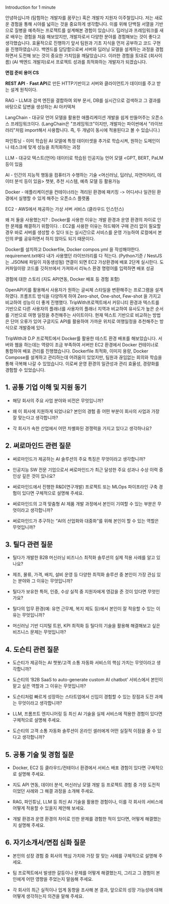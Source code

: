 
Introduction for 1 minute

안녕하십니까 (탐험하는 개발자를 꿈꾸는) 혹은 개발자 지원자 이주철입니다. 
저는 새로운 경험을 통해 시야를 넓히는 것을 중요하게 생각합니다. 이를 위해 단백질 서열을 기반으로 질병을 예측하는 프로젝트를 설계해본 경험이 있습니다. 딥러닝과 프레임워크를 새로 배우는 경험을 처음 해보았지만, 개발자로서 다양한 분야를 경험해보는 것이 좋다고 생각했습니다. 효율적으로 진행하기 앞서 팀원과 기초 지식을 먼저 공부하고 코드 구현을 진행하였습니다. 백엔드를 담당함으로써 서버와 딥러닝 모델을 설계하는 과정을 경험하면서 도전해 보는 것이 중요한 가치임을 깨달았습니다. 
이러한 경험을 토대로 (회사이름) (AI 백엔드 개발자)로서 프로젝트 성과를 최적화하는 개발자가 되겠습니다.


**면접 준비 용어 CS**

**REST API** - **Fast API**로 만든 HTTP기반이고 서버와 클라이언트가 데이터를 주고 받는 설계 원칙이다. 

RAG - LLM과 검색 엔진을 결합하여 외부 문서, DB를 실시간으로 검색하고 그 결과를 바탕으로 답변을 생성하는 AI 아키텍쳐

LangChain - 대규모 언어 모델을 활용한 애플리케이션 개발을 쉽게 만들어주는 오픈소스 프레임워크이다. (LangChain은 "프레임워크"이지만, 개발자는 파이썬에서 "라이브러리"처럼 import해서 사용합니다. 즉, 두 개념이 동시에 적용된다고 볼 수 있습니다.)

파인튜닝 - 이미 학습된 AI 모델에 특정 데이터셋을 추가로 학습시켜, 원하는 도메인이나 테스크에 맞게 성능을 최적화하는 과정

LLM - 대규모 텍스트(언어) 데이터로 학습된 인공지능 언어 모델 <GPT, BERT, PaLM 등이 있음

AI - 인간의 지능적 행동을 컴퓨터가 수행하는 기술 <머신러닝, 딥러닝, 자연어처리, 데이터 분석 등이 있음> 챗봇, 추천 시스템, 예측 모델 등 활용가능

Docker - 애플리케이션을 컨테이너라는 격리된 환경에 패키징 -> 어디서나 일관된 환경에서 실행할 수 있게 해주는 오픈소스 플랫폼

EC2 - AWS에서 제공하는 가상 서버 서비스 (클라우드 인스턴스)

왜 저 둘을 사용했는지?
: Docker를 사용한 이유는 개발 환경과 운영 환경의 차이로 인한 문제를 해결하기 위함이다. 
: EC2를 사용한 이유는 하드웨어 구매 관리 없이 필요할 경우 바로 서버를 생성할 수 있다 또는 실시간으로 서비스를 운영 가능하여 로컬에서 본인의 IP를 공유하면서 하지 않아도 되기 때문이다.

Docker를 설치하고 Dockerfile, Docker compos.yml 을 작성해야한다. requirement.txt에다 내가 사용했던 라이브러리를 다 적는다. (Python기준 / NestJS는 .JSON에 파일이 자동생성됨)
연결이 되면 EC2 가상환경에 배포 2단계 실시한다. 도커파일이랑 코드를 깃허브에서 가져와서 리눅스 환경 명령어를 입력하면 배포 성공

경험에 대한 스토리 (지도 API연동, Docker 배포 등 경험 포함)

OpenAPI키를 활용해서 사용자가 원하는 글씨체 스타일을 변환해주는 프로그램을 설계하였다. 프롬프트 방식을 다양하게 하여 Zero-shot, One-shot, Few-shot 을 가지고 비교하여 성능이 더 좋게 진행했다. TripWith프로젝트에서 커뮤니티 환경과 텍스트를 기반으로 다른 사용자의 플래너를 사용자의 플래너 지역과 비교하여 유사도가 높은 순서를 기반으로 여행 일정을 추천해주는 사이트이다.
현재 텍스트 기반으로 비교하는 방법은 단어 오류가 있어 구글지도 API를 활용하여 가까운 위치로 여행일정을 추천해주는 방식으로 개발중에 있다. 

TripWith과 D.P 프로젝트에서 Docker를 활용한 테스트 환경 배포를 해보았습니다. 서버와 웹을 하는데는 역량이 조금 부족하여 서버만 EC2 환경에서 Docker 컨테이너로 통합하여 배포 관리를 진행했습니다. Dockerfile 최적화, 이미지 용량, Docker Compose를 설계하고 관리하는데 어려움이 있었지만, 팀원과 끊임없는 회의와 학습을 통해 극복해 나갈 수 있었습니다. 이로써 운영 환경의 일관성과 관리 효율성, 경량화를 경험할 수 있었습니다. 


## 1. 공통 기업 이해 및 지원 동기

- 해당 회사의 주요 사업 분야와 비전은 무엇입니까?
    
- 왜 이 회사에 지원하게 되었나요? 본인의 경험 중 어떤 부분이 회사의 사업과 가장 잘 맞는다고 생각합니까?
    
- 각 회사가 속한 산업에서 어떤 차별화된 경쟁력을 가지고 있다고 생각하나요?
    

## 2. 써로마인드 관련 질문

- 써로마인드가 제공하는 AI 솔루션의 주요 특징은 무엇이라고 생각합니까?
    
- 인공지능 SW 전문 기업으로서 써로마인드가 최근 달성한 주요 성과나 수상 이력 중 인상 깊은 것이 있나요?
    
- 써로마인드에서 진행한 R&D(연구개발) 프로젝트 또는 MLOps 파이프라인 구축 경험이 있다면 구체적으로 설명해 주세요.
    
- 써로마인드의 고객 맞춤형 AI 제품 개발 과정에서 본인이 기여할 수 있는 부분은 무엇이라고 생각합니까?
    
- 써로마인드가 추구하는 “AI의 산업화와 대중화”를 위해 본인이 할 수 있는 역할은 무엇입니까?
    

## 3. 틸다 관련 질문

- 틸다가 개발한 B2B 머신러닝 비즈니스 최적화 솔루션의 실제 적용 사례를 알고 있나요?[](https://www.ictintern.or.kr/homepage/trainingCompany/companyListDetail.do?REC_NO=202501_%EA%B8%B0%EC%97%85_183&PLAN_NO=202501&BOARD_NO=)[](https://www.jobplanet.co.kr/companies/401452/landing/%ED%8B%B8%EB%8B%A4)[](https://jumpit.saramin.co.kr/company/NzcxODcwMTk3MA==?company_nm=%ED%8B%B8%EB%8B%A4)
    
- 제조, 물류, 가격, 배치, 설비 운영 등 다양한 최적화 솔루션 중 본인이 가장 관심 있는 분야와 그 이유는 무엇입니까?
    
- 틸다가 보유한 특허, 인증, 수상 실적 중 지원자에게 영감을 준 것이 있다면 무엇인가요?[](https://www.ictintern.or.kr/homepage/trainingCompany/companyListDetail.do?REC_NO=202501_%EA%B8%B0%EC%97%85_183&PLAN_NO=202501&BOARD_NO=)
    
- 틸다의 업무 환경(예: 유연 근무제, 복지 제도 등)에서 본인이 잘 적응할 수 있는 이유는 무엇입니까?[](https://jumpit.saramin.co.kr/company/NzcxODcwMTk3MA==?company_nm=%ED%8B%B8%EB%8B%A4)
    
- 머신러닝 기반 디지털 트윈, KPI 최적화 등 틸다의 기술을 활용해 해결해보고 싶은 비즈니스 문제는 무엇입니까?
    

## 4. 도슨티 관련 질문

- 도슨티가 제공하는 AI 챗봇/고객 소통 자동화 서비스의 핵심 가치는 무엇이라고 생각합니까?
    
- 도슨티의 ‘B2B SaaS to auto-generate custom AI chatbot’ 서비스에서 본인이 맡고 싶은 역할과 그 이유는 무엇입니까?
    
- 도슨티처럼 빠르게 성장하는 스타트업에서 신입이 경험할 수 있는 장점과 도전 과제는 무엇이라고 생각합니까?
    
- LLM, 프롬프트 엔지니어링 등 최신 AI 기술을 실제 서비스에 적용한 경험이 있다면 구체적으로 설명해 주세요.
    
- 도슨티의 고객 소통 자동화 솔루션이 온라인 셀러에게 어떤 실질적 이점을 줄 수 있다고 생각합니까?
    

## 5. 공통 기술 및 경험 질문

- Docker, EC2 등 클라우드/컨테이너 환경에서 서비스 배포 경험이 있다면 구체적으로 설명해 주세요.
    
- 지도 API 연동, 데이터 분석, 머신러닝 모델 개발 등 프로젝트 경험 중 가장 도전적이었던 사례와 그 해결 과정을 소개해 주세요.
    
- RAG, 파인튜닝, LLM 등 최신 AI 기술을 활용한 경험이나, 이를 각 회사의 서비스에 어떻게 적용할 수 있을지 제안해 보세요.
    
- 개발 환경과 운영 환경의 차이로 인한 문제를 경험한 적이 있다면, 어떻게 해결했는지 설명해 주세요.
    

## 6. 자기소개서/면접 심화 질문

- 본인의 성장 경험 중 회사의 핵심 가치와 가장 잘 맞는 사례를 구체적으로 설명해 주세요.
    
- 팀 프로젝트에서 발생한 갈등이나 문제를 어떻게 해결했는지, 그리고 그 경험이 본인에게 어떤 영향을 주었는지 말씀해 주세요.
    
- 각 회사의 최근 실적이나 업계 동향을 조사해 본 결과, 앞으로의 성장 가능성에 대해 어떻게 생각하는지 의견을 말해 주세요.
